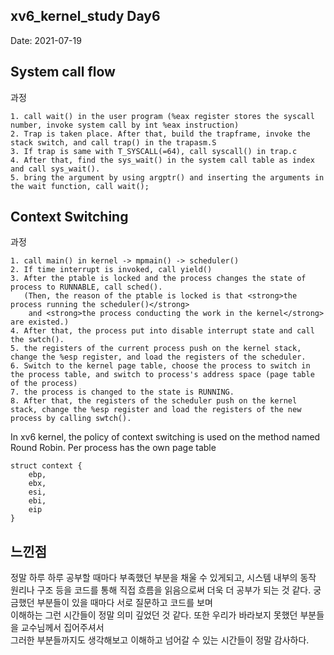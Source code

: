 ## xv6_kernel_study Day6
  
Date: 2021-07-19

## System call flow 
   
   과정
   ```
   1. call wait() in the user program (%eax register stores the syscall number, invoke system call by int %eax instruction)    
   2. Trap is taken place. After that, build the trapframe, invoke the stack switch, and call trap() in the trapasm.S  
   3. If trap is same with T_SYSCALL(=64), call syscall() in trap.c  
   4. After that, find the sys_wait() in the system call table as index and call sys_wait(). 
   5. bring the argument by using argptr() and inserting the arguments in the wait function, call wait(); 
   ```

## Context Switching 

   과정
   ```
   1. call main() in kernel -> mpmain() -> scheduler()  
   2. If time interrupt is invoked, call yield() 
   3. After the ptable is locked and the process changes the state of process to RUNNABLE, call sched(). 
      (Then, the reason of the ptable is locked is that <strong>the process running the scheduler()</strong>
       and <strong>the process conducting the work in the kernel</strong> are existed.)   
   4. After that, the process put into disable interrupt state and call the swtch().  
   5. the registers of the current process push on the kernel stack, change the %esp register, and load the registers of the scheduler.  
   6. Switch to the kernel page table, choose the process to switch in the process table, and switch to process's address space (page table of the process)   
   7. the process is changed to the state is RUNNING. 
   8. After that, the registers of the scheduler push on the kernel stack, change the %esp register and load the registers of the new process by calling swtch().    
   ```
   
   In xv6 kernel, the policy of context switching is used on the method named Round Robin. 
   Per process has the own page table
   ```
   struct context {  
       ebp, 
       ebx, 
       esi, 
       ebi, 
       eip   
   }
   ``` 

## 느낀점   
   
   정말 하루 하루 공부할 때마다 부족했던 부분을 채울 수 있게되고, 시스템 내부의 동작 원리나 구조 등을 코드를 통해 
   직접 흐름을 읽음으로써 더욱 더 공부가 되는 것 같다. 궁금했던 부분들이 있을 때마다 서로 질문하고 코드를 보며  
   이해하는 그런 시간들이 정말 의미 깊었던 것 같다. 또한 우리가 바라보지 못했던 부분들을 교수님께서 집어주셔서  
   그러한 부분들까지도 생각해보고 이해하고 넘어갈 수 있는 시간들이 정말 감사하다.   



